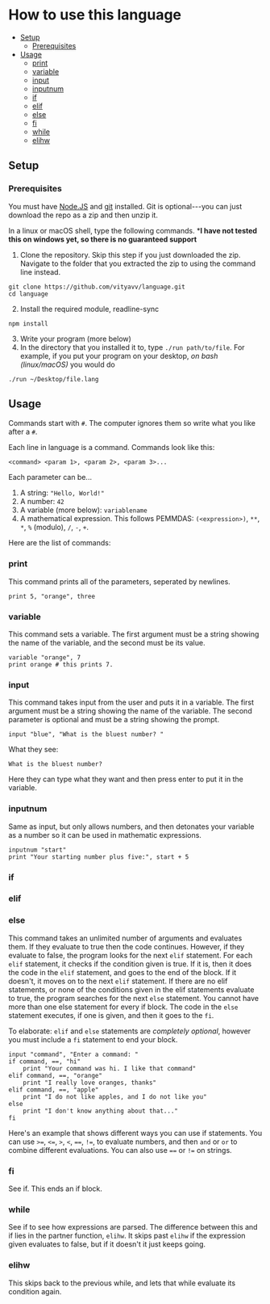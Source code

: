 # How to use this language
* [Setup](#setup)
	* [Prerequisites](#prerequisites)
* [Usage](#usage)
	* [print](#print)
	* [variable](#variable)
	* [input](#input)
	* [inputnum](#inputnum)
	* [if](#if)
	* [elif](#elif)
	* [else](#else)
	* [fi](#fi)
	* [while](#while)
	* [elihw](#elihw)
## Setup

### Prerequisites
You must have [Node.JS](https://nodejs.org/en/) and [git](https://git-scm.com/) installed. Git is optional---you can just download the repo as a zip and then unzip it.

In a linux or macOS shell, type the following commands. ***I have not tested this on windows yet, so there is no guaranteed support**

1. Clone the repository. Skip this step if you just downloaded the zip. Navigate to the folder that you extracted the zip to using the command line instead.
```
git clone https://github.com/vityavv/language.git
cd language
```
2. Install the required module, readline-sync
```
npm install
```
3. Write your program (more below)
4. In the directory that you installed it to, type `./run path/to/file`. For example, if you put your program on your desktop, *on bash (linux/macOS)* you would do
```
./run ~/Desktop/file.lang
```

## Usage

Commands start with `#`. The computer ignores them so write what you like after a `#`.

Each line in language is a command. Commands look like this:
```
<command> <param 1>, <param 2>, <param 3>...
```
Each parameter can be...
1. A string: `"Hello, World!"`
2. A number: `42`
3. A variable (more below): `variablename`
4. A mathematical expression. This follows PEMMDAS: `(<expression>)`, `**`, `*`, `%` (modulo), `/`, `-`, `+`.

Here are the list of commands:

### print
This command prints all of the parameters, seperated by newlines.
```
print 5, "orange", three
```

### variable
This command sets a variable. The first argument must be a string showing the name of the variable, and the second must be its value.
```
variable "orange", 7
print orange # this prints 7.
```

### input
This command takes input from the user and puts it in a variable. The first argument must be a string showing the name of the variable. The second parameter is optional and must be a string showing the prompt.
```
input "blue", "What is the bluest number? "
```
What they see:
```
What is the bluest number?
```
Here they can type what they want and then press enter to put it in the variable.

### inputnum
Same as input, but only allows numbers, and then detonates your variable as a number so it can be used in mathematic expressions.
```
inputnum "start"
print "Your starting number plus five:", start + 5
```

### if
### elif
### else
This command takes an unlimited number of arguments and evaluates them. If they evaluate to true then the code continues. However, if they evaluate to false, the program looks for the next `elif` statement. For each `elif` statement, it checks if the condition given is true. If it is, then it does the code in the `elif` statement, and goes to the end of the block. If it doesn't, it moves on to the next `elif` statement. If there are no elif statements, or none of the conditions given in the elif statements evaluate to true, the program searches for the next `else` statement. You cannot have more than one else statement for every if block. The code in the `else` statement executes, if one is given, and then it goes to the `fi`.

To elaborate: `elif` and `else` statements are *completely optional*, however you must include a `fi` statement to end your block.
```
input "command", "Enter a command: "
if command, ==, "hi"
	print "Your command was hi. I like that command"
elif command, ==, "orange"
	print "I really love oranges, thanks"
elif command, ==, "apple"
	print "I do not like apples, and I do not like you"
else
	print "I don't know anything about that..."
fi
```

Here's an example that shows different ways you can use if statements. You can use `>=`, `<=`, `>`, `<`, `==`, `!=`, to evaluate numbers, and then `and` or `or` to combine different evaluations. You can also use `==` or `!=` on strings.

### fi
See if. This ends an if block.

### while
See if to see how expressions are parsed. The difference between this and if lies in the partner function, `elihw`. It skips past `elihw` if the expression given evaluates to false, but if it doesn't it just keeps going.

### elihw
This skips back to the previous while, and lets that while evaluate its condition again.
